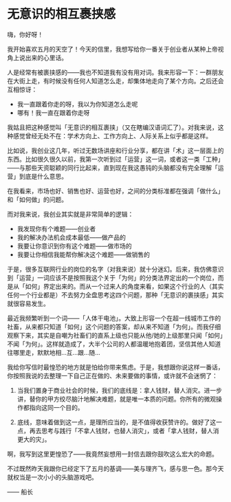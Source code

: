 # 无意识的相互裹挟感

嗨，你好呀！

我开始喜欢五月的天空了！今天的信里，我想写给你一番关于创业者从某种上帝视角上说出来的心里话。

人是经常有被裹挟感的——我也不知道我有没有用对词。我来形容一下：一群朋友在大街上走，有时候没有任何人知道怎么走，却集体地走向了某个方向。之后还会互相惊讶：

- 我一直跟着你走的呀，我以为你知道怎么走呢
- 哪有！我一直在跟着你走呀

我姑且把这种感觉叫「无意识的相互裹挟」（又在瞎编汉语词汇了）。对我来说，这种感觉曾经无处不在：学术方向上、工作方向上、人际关系上似乎都是这样。

比如说，我创业这几年，听过无数场讲座和行业分享，都在讲「术」这一层面上的东西。比如很久很久以前，我第一次听到过「运营」这一词，或者这一类「工种」——与那些天资聪颖的同行比起来，直到现在我这愚钝的头脑都没有完全理解「运营」到底是什么意思。

在我看来，市场也好、销售也好、运营也好，之间的分类标准都在强调「做什么」和「如何做」的问题。

而对我来说，我创业其实就是非常简单的逻辑：

- 我发现你有个难题——创业者
- 我的解决办法机会成本最低——做产品的
- 我要让你意识到你有这个难题——做市场的
- 我要让你相信我能帮你解决这个难题——做销售的

于是，很多互联网行业的岗位的名字（对我来说）就十分迷幻。后来，我仿佛意识到「运营」一词应该不是按照我这个关于「为何」的分类法界定出的一个岗位，而是从「如何」界定出来的。而从一个过来人的角度来看，如果这个行业的人（其实任何一个行业都是）不去努力全盘思考这四个问题，那种「无意识的裹挟感」其实就很容易发生。

最近我频繁听到一个词——「人体干电池」。大致上形容一个在超一线城市工作的社畜，从来都只知道「如何」这个问题的答案，却从来不知道「为何」。而我仔细观察下来，其实是自嘲为社畜们的直系上级也只能从他/她的上级那里只闻「如何」不闻「为何」。这样就造成了，大半个公司的人都温暖地抱着团，坚信其他人知道往哪里走，默默地相...互...跟...随...

我给你写信时最惶恐的地方就是怕给你带来焦虑。于是，我想跟你说这样一番话，你按照我说的去整理一下自己正在做的、未来要做的事情，或许就不会迷惘了：

1. 当我们置身于商业社会的时候，我们的底线是：拿人钱财，替人消灾。进一步讲，替你的甲方绞尽脑汁地解决难题，就是唯一本质的问题。你所有的微观操作都指向这同一个目的。

2. 底线，意味着做到这一点，是理所应当的，是不值得收获赞许的。做好了这一点，再去思考与践行「不拿人钱财，也替人消灾」，或者「拿人钱财，替人消更大的灾」。

啊，我写到这里更惶恐了——我竟然妄想用一封信去跟你鼓吹这么宏大的命题。

不过既然昨天我跟你已经定下了五月的基调——美与理齐飞，感与思一色。那今天就权当是一次小小的头脑游戏吧。

—— 船长